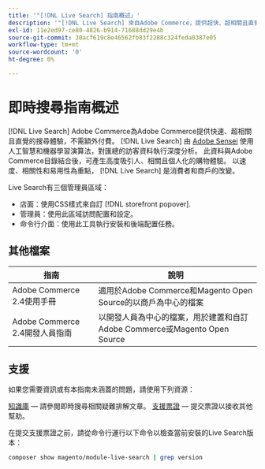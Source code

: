 ```yaml
---
title: '"[!DNL Live Search] 指南概述」'
description: '"[!DNL Live Search] 來自Adobe Commerce，提供超快、超相關且直覺的搜尋體驗。」'
exl-id: 11e2ed97-ce80-4826-b914-71688dd29e4b
source-git-commit: 30acf619c8e46562fb83f2288c324feda0387e05
workflow-type: tm+mt
source-wordcount: '0'
ht-degree: 0%

---
```


# 即時搜尋指南概述

[!DNL Live Search] Adobe Commerce為Adobe Commerce提供快速、超相關且直覺的搜尋體驗，不需額外付費。 [!DNL Live Search] 由 [Adobe Sensei](https://www.adobe.com/sensei.html) 使用人工智慧和機器學習演算法，對匯總的訪客資料執行深度分析。 此資料與Adobe Commerce目錄結合後，可產生高度吸引人、相關且個人化的購物體驗。 以速度、相關性和易用性為重點， [!DNL Live Search] 是消費者和商戶的改變。

Live Search有三個管理員區域：

* 店面：使用CSS樣式來自訂 [!DNL storefront popover].
* 管理員：使用此區域訪問配置和設定。
* 命令行介面：使用此工具執行安裝和後端配置任務。

## 其他檔案

| 指南 | 說明 |
|--- |--- |
| Adobe Commerce 2.4使用手冊 | 適用於Adobe Commerce和Magento Open Source的以商戶為中心的檔案 |
| Adobe Commerce 2.4開發人員指南 | 以開發人員為中心的檔案，用於建置和自訂Adobe Commerce或Magento Open Source |

## 支援

如果您需要資訊或有本指南未涵蓋的問題，請使用下列資源：

[知識庫](https://experienceleague.adobe.com/docs/commerce-knowledge-base/kb/overview.html)  — 請參閱即時搜尋相關疑難排解文章。
[支援票證](https://experienceleague.adobe.com/docs/commerce-knowledge-base/kb/help-center-guide/magento-help-center-user-guide.html#submit-ticket)  — 提交票證以接收其他幫助。

在提交支援票證之前，請從命令行運行以下命令以檢查當前安裝的Live Search版本：

```bash
composer show magento/module-live-search | grep version
```
